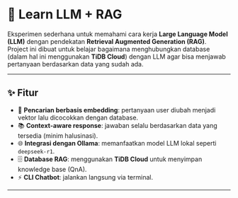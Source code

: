 # 🧠 Learn LLM + RAG

Eksperimen sederhana untuk memahami cara kerja **Large Language Model (LLM)** dengan pendekatan **Retrieval Augmented Generation (RAG)**.  
Project ini dibuat untuk belajar bagaimana menghubungkan database (dalam hal ini menggunakan **TiDB Cloud**) dengan LLM agar bisa menjawab pertanyaan berdasarkan data yang sudah ada.  

---

## ✨ Fitur
- 🔎 **Pencarian berbasis embedding**: pertanyaan user diubah menjadi vektor lalu dicocokkan dengan database.  
- 📚 **Context-aware response**: jawaban selalu berdasarkan data yang tersedia (minim halusinasi).  
- 🌐 **Integrasi dengan Ollama**: memanfaatkan model LLM lokal seperti `deepseek-r1`.  
- 🗄️ **Database RAG**: menggunakan **TiDB Cloud** untuk menyimpan knowledge base (QnA).  
- ⚡ **CLI Chatbot**: jalankan langsung via terminal.  

---
